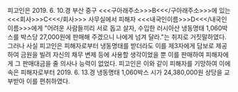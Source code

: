 피고인은 2019. 6. 10.경 부산 중구 <<<구아래주소>>>B<<</구아래주소>>>에 있는 <<<회사>>>C<<</회사>>> 사무실에서 피해자 <<<내국인이름>>>D<<</내국인이름>>>에게 "어려운 사람들끼리 서로 돕고 살자, 수입한 러시아산 냉동명태 1,060박스를 박스당 27,000원에 판매해 주겠으니 나에게 넘겨 달라."는 취지로 거짓말하였다. 그러나 사실 피고인은 피해자로부터 냉동명태를 받더라도 이를 제3자에게 담보로 제공하여 금원을 빌려 자신의 채무 변제 등에 사용할 생각이었을 뿐 이를 판매하여 피해자에게 그 판매대금을 줄 의사나 능력이 없었다.
피고인은 이와 같이 피해자를 기망하여 이에 속은 피해자로부터 2019. 6. 13.경 냉동명태 1,060박스 시가 24,380,000원 상당을 교부받아 이를 편취하였다.